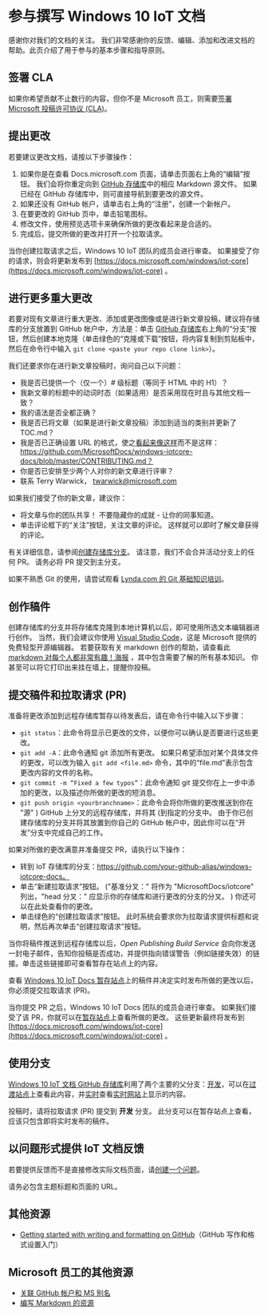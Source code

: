 # <a name="contributing-to-the-windows-10-iot-documentation"></a>参与撰写 Windows 10 IoT 文档

感谢你对我们的文档的关注。 我们非常感谢你的反馈、编辑、添加和改进文档的帮助。此页介绍了用于参与的基本步骤和指导原则。

## <a name="sign-a-cla"></a>签署 CLA

如果你希望贡献不止数行的内容，但你不是 Microsoft 员工，则需要[签署 Microsoft 投稿许可协议 (CLA)](https://cla.microsoft.com/)。 

## <a name="proposing-a-change"></a>提出更改

若要建议更改文档，请按以下步骤操作：

1. 如果你是在查看 Docs.microsoft.com 页面，请单击页面右上角的“编辑”按钮。  我们会将你重定向到 [GitHub 存储库](https://github.com/MicrosoftDocs/windows-iotcore-docs)中的相应 Markdown 源文件。  如果已经在 GitHub 存储库中，则可直接导航到要更改的源文件。
2. 如果还没有 GitHub 帐户，请单击右上角的“注册”，创建一个新帐户。 
3. 在要更改的 GitHub 页中，单击铅笔图标。 
4. 修改文件，使用预览选项卡来确保所做的更改看起来是合适的。
5. 完成后，提交所做的更改并打开一个拉取请求。

当你创建拉取请求之后，Windows 10 IoT 团队的成员会进行审查。 如果接受了你的请求，则会将更新发布到 [https://docs.microsoft.com/windows/iot-core](https://docs.microsoft.com/windows/iot-core) 。

## <a name="making-more-substantial-changes"></a>进行更多重大更改

若要对现有文章进行重大更改、添加或更改图像或是进行新文章投稿，建议将存储库的分支放置到 GitHub 帐户中，方法是：单击 [GitHub 存储库](https://github.com/MicrosoftDocs/windows-iotcore-docs)右上角的“分支”按钮，然后创建本地克隆（单击绿色的“克隆或下载”按钮，将内容复制到剪贴板中，然后在命令行中输入 `git clone <paste your repo clone link>`）。

我们还要求你在进行新文章投稿时，询问自己以下问题：
* 我是否已提供一个（仅一个）# 级标题（等同于 HTML 中的 H1）？ 
* 我新文章的标题中的动词时态（如果适用）是否采用现在时且与其他文档一致？
* 我的语法是否全都正确？
* 我是否已将文章（如果是进行新文章投稿）添加到适当的类别并更新了 TOC.md？
* 我是否已正确设置 URL 的格式，使之[看起来像这样](https://github.com/MicrosoftDocs/windows-iotcore-docs/blob/master/CONTRIBUTING.md)而不是这样：https://github.com/MicrosoftDocs/windows-iotcore-docs/blob/master/CONTRIBUTING.md？
* 你是否已安排至少两个人对你的新文章进行评审？
* 联系 Terry Warwick， twarwick@microsoft.com

如果我们接受了你的新文章，建议你：
* 将文章与你的团队共享！ 不要隐藏你的成就 - 让你的同事知道。
* 单击评论框下的“关注”按钮，关注文章的评论。 这样就可以即时了解文章获得的评论。

有关详细信息，请参阅[创建存储库分支](https://help.github.com/articles/fork-a-repo/)。 请注意，我们不会合并活动分支上的任何 PR。 请务必将 PR 提交到主分支。

如果不熟悉 Git 的使用，请尝试观看 [Lynda.com 的 Git 基础知识培训](https://www.lynda.com/Git-tutorials/Git-Essential-Training/100222-2.html)。

## <a name="authoring-your-contribution"></a>创作稿件

创建存储库的分支并将存储库克隆到本地计算机以后，即可使用所选文本编辑器进行创作。  当然，我们会建议你使用 [Visual Studio Code](https://code.visualstudio.com/)，这是 Microsoft 提供的免费轻型开源编辑器。 若要获取有关 markdown 创作的帮助，请查看此 [markdown 对每个人都非常有趣！海报](windows-iotcore/media/DocsMarkdownPoster.pdf) ，其中包含需要了解的所有基本知识。 你甚至可以将它打印出来挂在墙上，提醒你投稿。 

## <a name="submitting-your-contribution-and-filing-a-pull-request-pr"></a>提交稿件和拉取请求 (PR)

准备将更改添加到远程存储库暂存以待发表后，请在命令行中输入以下步骤：
- `git status`：此命令将显示已更改的文件，以便你可以确认是否要进行这些更改。 
- `git add -A`：此命令通知 git 添加所有更改。 如果只希望添加对某个具体文件的更改，可以改为输入 `git add <file.md>` 命令，其中的“file.md”表示包含更改内容的文件的名称。
- `git commit -m “Fixed a few typos”`：此命令通知 git 提交你在上一步中添加的更改，以及描述你所做的更改的短消息。
- `git push origin <yourbranchname>`：此命令会将你所做的更改推送到你在 "源" ) GitHub 上分叉的远程存储库，并将其 (到指定的分支中。 由于你已创建存储库的分支并将其放置到你自己的 GitHub 帐户中，因此你可以在“开发”分支中完成自己的工作。 

如果对所做的更改满意并准备提交 PR，请执行以下操作：
- 转到 IoT 存储库的分支：https://github.com/your-github-alias/windows-iotcore-docs。
- 单击“新建拉取请求”按钮。  ("基准分叉：" 将作为 "MicrosoftDocs/iotcore" 列出，"head 分叉：" 应显示你的存储库和进行更改的分支的分叉。 ) 你还可以在此处查看你的更改。 
- 单击绿色的“创建拉取请求”按钮。 此时系统会要求你为拉取请求提供标题和说明，然后再次单击“创建拉取请求”按钮。

当你将稿件推送到远程存储库以后，*Open Publishing Build Service* 会向你发送一封电子邮件，告知你投稿是否成功，并提供指向错误警告（例如链接失效）的链接。单击这些链接即可查看暂存在站点上的内容。

查看 [Windows 10 IoT Docs 暂存站点](https://review.docs.microsoft.com/en-us/windows/iot-core/)上的稿件并决定实时发布所做的更改以后，你必须提交拉取请求 (PR)。

当你提交 PR 之后，Windows 10 IoT Docs 团队的成员会进行审查。 如果我们接受了该 PR，你就可以在[暂存站点](https://review.docs.microsoft.com/en-us/windows/iot-core)上查看所做的更改。 这些更新最终将发布到 [https://docs.microsoft.com/windows/iot-core](https://docs.microsoft.com/windows/iot-core) 。

## <a name="working-with-branches"></a>使用分支

[Windows 10 IoT 文档 GitHub 存储库](https://github.com/MicrosoftDocs/windows-iotcore-docs)利用了两个主要的父分支：[开发](https://github.com/MicrosoftDocs/windows-iotcore-docs/tree/develop)，可以在[过渡站点](https://review.docs.microsoft.com/en-us/windows/iot-core)上查看此内容，并[实时](https://github.com/MicrosoftDocs/windows-iotcore-docs/tree/live)查看[实时网站](https://docs.microsoft.com/windows/iot-core)上显示的内容。 

投稿时，请将拉取请求 (PR) 提交到 **开发** 分支。 此分支可以在暂存站点上查看，应该只包含即将实时发布的稿件。

## <a name="using-issues-to-provide-feedback-on-iot-documentation"></a>以问题形式提供 IoT 文档反馈

若要提供反馈而不是直接修改实际文档页面，请[创建一个问题](https://github.com/MicrosoftDocs/windows-iotcore-docs/issues)。

请务必包含主题标题和页面的 URL。

## <a name="additional-resources"></a>其他资源
- [Getting started with writing and formatting on GitHub](https://help.github.com/articles/getting-started-with-writing-and-formatting-on-github/)（GitHub 写作和格式设置入门）

## <a name="additional-resources-for-microsoft-employees"></a>Microsoft 员工的其他资源
- [关联 GitHub 帐户和 MS 别名](https://review.docs.microsoft.com/en-us/windows-authoring-guide/github-account#2-connect-your-github-account-and-ms-alias-on-the-microsoft-open-source-portal)
- [编写 Markdown 的资源](https://review.docs.microsoft.com/en-us/windows-authoring-guide/writing-guidance/writing-markdown)
